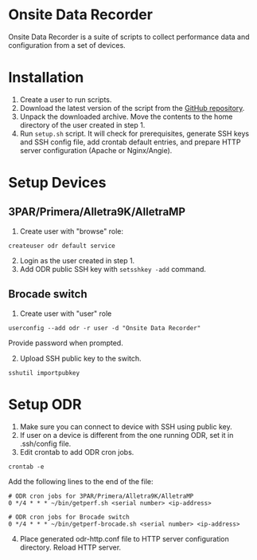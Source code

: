 # Onsite Data Recorder
Onsite Data Recorder is a suite of scripts to collect performance data and configuration from a set of devices.

# Installation
1. Create a user to run scripts.
2. Download the latest version of the script from the [GitHub repository](https://github.com/paladin-projects/odr).
3. Unpack the downloaded archive. Move the contents to the home directory of the user created in step 1.
4. Run `setup.sh` script. It will check for prerequisites, generate SSH keys and SSH config file, add crontab default entries, and prepare HTTP server configuration (Apache or Nginx/Angie).

# Setup Devices
## 3PAR/Primera/Alletra9K/AlletraMP
1. Create user with "browse" role:
```
createuser odr default service
```
2. Login as the user created in step 1.
3. Add ODR public SSH key with `setsshkey -add` command.

## Brocade switch
1. Create user with "user" role
```
userconfig --add odr -r user -d "Onsite Data Recorder"
```
Provide password when prompted.

2. Upload SSH public key to the switch.
```
sshutil importpubkey
```

# Setup ODR
1. Make sure you can connect to device with SSH using public key.
2. If user on a device is different from the one running ODR, set it in .ssh/config file.
3. Edit crontab to add ODR cron jobs.
```
crontab -e
```
Add the following lines to the end of the file:
```
# ODR cron jobs for 3PAR/Primera/Alletra9K/AlletraMP
0 */4 * * * ~/bin/getperf.sh <serial number> <ip-address>

# ODR cron jobs for Brocade switch
0 */4 * * * ~/bin/getperf-brocade.sh <serial number> <ip-address>
```
4. Place generated odr-http.conf file to HTTP server configuration directory. Reload HTTP server.
